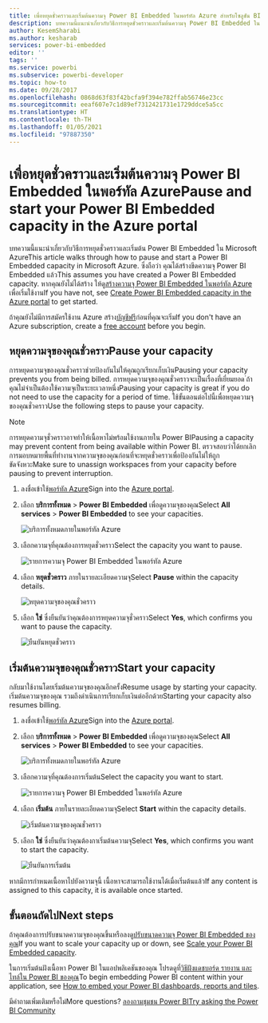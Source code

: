 ```yaml
---
title: เพื่อหยุดชั่วคราวและเริ่มต้นความจุ Power BI Embedded ในพอร์ทัล Azure สำหรับโซลูชัน BI แบบฝังตัวของการวิเคราะห์แบบฝังของ Power BI ของคุณ
description: บทความนี้แนะนำเกี่ยวกับวิธีการหยุดชั่วคราวและเริ่มต้นความจุ Power BI Embedded ใน Microsoft Azure เมื่อใช้งานโซลูชัน BI แบบฝังตัวของการวิเคราะห์แบบฝังของ Power BI
author: KesemSharabi
ms.author: kesharab
services: power-bi-embedded
editor: ''
tags: ''
ms.service: powerbi
ms.subservice: powerbi-developer
ms.topic: how-to
ms.date: 09/28/2017
ms.openlocfilehash: 0868d63f83f42bcfa9f394e782ffab56746e23cc
ms.sourcegitcommit: eeaf607e7c1d89ef7312421731e1729ddce5a5cc
ms.translationtype: HT
ms.contentlocale: th-TH
ms.lasthandoff: 01/05/2021
ms.locfileid: "97887350"
---
```

# <a name="pause-and-start-your-power-bi-embedded-capacity-in-the-azure-portal"></a><span data-ttu-id="ec2a4-103">เพื่อหยุดชั่วคราวและเริ่มต้นความจุ Power BI Embedded ในพอร์ทัล Azure</span><span class="sxs-lookup"><span data-stu-id="ec2a4-103">Pause and start your Power BI Embedded capacity in the Azure portal</span></span>

<span data-ttu-id="ec2a4-104">บทความนี้แนะนำเกี่ยวกับวิธีการหยุดชั่วคราวและเริ่มต้น Power BI Embedded ใน Microsoft Azure</span><span class="sxs-lookup"><span data-stu-id="ec2a4-104">This article walks through how to pause and start a Power BI Embedded capacity in Microsoft Azure.</span></span> <span data-ttu-id="ec2a4-105">ซึ่งถือว่า คุณได้สร้างขีดความจุ Power BI Embedded แล้ว</span><span class="sxs-lookup"><span data-stu-id="ec2a4-105">This assumes you have created a Power BI Embedded capacity.</span></span> <span data-ttu-id="ec2a4-106">หากคุณยังไม่ได้สร้าง ให้ดู[สร้างความจุ Power BI Embedded ในพอร์ทัล Azure](azure-pbie-create-capacity.md) เพื่อเริ่มใช้งาน</span><span class="sxs-lookup"><span data-stu-id="ec2a4-106">If you have not, see [Create Power BI Embedded capacity in the Azure portal](azure-pbie-create-capacity.md) to get started.</span></span>

<span data-ttu-id="ec2a4-107">ถ้าคุณยังไม่มีการสมัครใช้งาน Azure สร้าง[บัญชีฟรี](https://azure.microsoft.com/free/)ก่อนที่คุณจะเริ่ม</span><span class="sxs-lookup"><span data-stu-id="ec2a4-107">If you don't have an Azure subscription, create a [free account](https://azure.microsoft.com/free/) before you begin.</span></span>

## <a name="pause-your-capacity"></a><span data-ttu-id="ec2a4-108">หยุดความจุของคุณชั่วคราว</span><span class="sxs-lookup"><span data-stu-id="ec2a4-108">Pause your capacity</span></span>

<span data-ttu-id="ec2a4-109">การหยุดความจุของคุณชั่วคราวช่วยป้องกันไม่ให้คุณถูกเรียกเก็บเงิน</span><span class="sxs-lookup"><span data-stu-id="ec2a4-109">Pausing your capacity prevents you from being billed.</span></span> <span data-ttu-id="ec2a4-110">การหยุดความจุของคุณชั่วคราวจะเป็นเรื่องที่เยี่ยมยอด ่ถ้าคุณไม่จำเป็นต้องใช้ความจุเป็นระยะเวลาหนึ่ง</span><span class="sxs-lookup"><span data-stu-id="ec2a4-110">Pausing your capacity is great if you do not need to use the capacity for a period of time.</span></span> <span data-ttu-id="ec2a4-111">ใช้ขั้นตอนต่อไปนี้เพื่อหยุดความจุของคุณชั่วคราว</span><span class="sxs-lookup"><span data-stu-id="ec2a4-111">Use the following steps to pause your capacity.</span></span>

> [!NOTE]
> <span data-ttu-id="ec2a4-112">การหยุดความจุชั่วคราวอาจทำให้เนื้อหาไม่พร้อมใช้งานภายใน Power BI</span><span class="sxs-lookup"><span data-stu-id="ec2a4-112">Pausing a capacity may prevent content from being available within Power BI.</span></span> <span data-ttu-id="ec2a4-113">ตรวจสอบว่าได้ยกเลิกการมอบหมายพื้นที่ทำงานจากความจุของคุณก่อนที่จะหยุดชั่วคราวเพื่อป้องกันไม่ให้ถูกขัดจังหวะ</span><span class="sxs-lookup"><span data-stu-id="ec2a4-113">Make sure to unassign workspaces from your capacity before pausing to prevent interruption.</span></span>

1. <span data-ttu-id="ec2a4-114">ลงชื่อเข้าใช้[พอร์ทัล Azure](https://portal.azure.com/)</span><span class="sxs-lookup"><span data-stu-id="ec2a4-114">Sign into the [Azure portal](https://portal.azure.com/).</span></span>

2. <span data-ttu-id="ec2a4-115">เลือก **บริการทั้งหมด** > **Power BI Embedded** เพื่อดูความจุของคุณ</span><span class="sxs-lookup"><span data-stu-id="ec2a4-115">Select **All services** > **Power BI Embedded** to see your capacities.</span></span>

    ![บริการทั้งหมดภายในพอร์ทัล Azure](media/azure-pbie-pause-start/azure-portal-more-services.png)

3. <span data-ttu-id="ec2a4-117">เลือกความจุที่คุณต้องการหยุดชั่วคราว</span><span class="sxs-lookup"><span data-stu-id="ec2a4-117">Select the capacity you want to pause.</span></span>

    ![รายการความจุ Power BI Embedded ในพอร์ทัล Azure](media/azure-pbie-pause-start/azure-portal-capacity-list.png)

4. <span data-ttu-id="ec2a4-119">เลือก **หยุดชั่วคราว** ภายในรายละเอียดความจุ</span><span class="sxs-lookup"><span data-stu-id="ec2a4-119">Select **Pause** within the capacity details.</span></span>

    ![หยุดความจุของคุณชั่วคราว](media/azure-pbie-pause-start/azure-portal-pause-capacity.png)

5. <span data-ttu-id="ec2a4-121">เลือก **ใช่** ซึ่งยืนยันว่าคุณต้องการหยุดความจุชั่วคราว</span><span class="sxs-lookup"><span data-stu-id="ec2a4-121">Select **Yes**, which confirms you want to pause the capacity.</span></span>

    ![ยืนยันหยุดชั่วคราว](media/azure-pbie-pause-start/azure-portal-confirm-pause.png)

## <a name="start-your-capacity"></a><span data-ttu-id="ec2a4-123">เริ่มต้นความจุของคุณชั่วคราว</span><span class="sxs-lookup"><span data-stu-id="ec2a4-123">Start your capacity</span></span>

<span data-ttu-id="ec2a4-124">กลับมาใช้งานโดยเริ่มต้นความจุของคุณอีกครั้ง</span><span class="sxs-lookup"><span data-stu-id="ec2a4-124">Resume usage by starting your capacity.</span></span> <span data-ttu-id="ec2a4-125">เริ่มต้นความจุของคุณ รวมถึงดำเนินการเรียกเก็บเงินต่ออีกด้วย</span><span class="sxs-lookup"><span data-stu-id="ec2a4-125">Starting your capacity also resumes billing.</span></span>

1. <span data-ttu-id="ec2a4-126">ลงชื่อเข้าใช้[พอร์ทัล Azure](https://portal.azure.com/)</span><span class="sxs-lookup"><span data-stu-id="ec2a4-126">Sign into the [Azure portal](https://portal.azure.com/).</span></span>

2. <span data-ttu-id="ec2a4-127">เลือก **บริการทั้งหมด** > **Power BI Embedded** เพื่อดูความจุของคุณ</span><span class="sxs-lookup"><span data-stu-id="ec2a4-127">Select **All services** > **Power BI Embedded** to see your capacities.</span></span>

    ![บริการทั้งหมดภายในพอร์ทัล Azure](media/azure-pbie-pause-start/azure-portal-more-services.png)

3. <span data-ttu-id="ec2a4-129">เลือกความจุที่คุณต้องการเริ่มต้น</span><span class="sxs-lookup"><span data-stu-id="ec2a4-129">Select the capacity you want to start.</span></span>

    ![รายการความจุ Power BI Embedded ในพอร์ทัล Azure](media/azure-pbie-pause-start/azure-portal-capacity-list.png)

4. <span data-ttu-id="ec2a4-131">เลือก **เริ่มต้น** ภายในรายละเอียดความจุ</span><span class="sxs-lookup"><span data-stu-id="ec2a4-131">Select **Start** within the capacity details.</span></span>

    ![เริ่มต้นความจุของคุณชั่วคราว](media/azure-pbie-pause-start/azure-portal-start-capacity.png)

5. <span data-ttu-id="ec2a4-133">เลือก **ใช่** ซึ่งยืนยันว่าคุณต้องกาเริ่มต้นความจุ</span><span class="sxs-lookup"><span data-stu-id="ec2a4-133">Select **Yes**, which confirms you want to start the capacity.</span></span>

    ![ยืนยันการเริ่มต้น](media/azure-pbie-pause-start/azure-portal-confirm-start.png)

<span data-ttu-id="ec2a4-135">หากมีการกำหนดเนื้อหาไปยังความจุนี้ เนื้อหาจะสามารถใช้งานได้เมื่อเริ่มต้นแล้ว</span><span class="sxs-lookup"><span data-stu-id="ec2a4-135">If any content is assigned to this capacity, it is available once started.</span></span>

## <a name="next-steps"></a><span data-ttu-id="ec2a4-136">ขั้นตอนถัดไป</span><span class="sxs-lookup"><span data-stu-id="ec2a4-136">Next steps</span></span>

<span data-ttu-id="ec2a4-137">ถ้าคุณต้องการปรับขนาดความจุของคุณขึ้นหรือลงดู[ปรับขนาดความจุ Power BI Embedded ของคุณ](azure-pbie-scale-capacity.md)</span><span class="sxs-lookup"><span data-stu-id="ec2a4-137">If you want to scale your capacity up or down, see [Scale your Power BI Embedded capacity](azure-pbie-scale-capacity.md).</span></span>

<span data-ttu-id="ec2a4-138">ในการเริ่มต้นฝังเนื้อหา Power BI ในแอปพลิเคชันของคุณ โปรดดูที่[วิธีฝังแดชบอร์ด รายงาน และไทล์ใน Power BI ของคุณ](https://powerbi.microsoft.com/documentation/powerbi-developer-embedding-content/)</span><span class="sxs-lookup"><span data-stu-id="ec2a4-138">To begin embedding Power BI content within your application, see [How to embed your Power BI dashboards, reports and tiles](https://powerbi.microsoft.com/documentation/powerbi-developer-embedding-content/).</span></span>

<span data-ttu-id="ec2a4-139">มีคำถามเพิ่มเติมหรือไม่</span><span class="sxs-lookup"><span data-stu-id="ec2a4-139">More questions?</span></span> [<span data-ttu-id="ec2a4-140">ลองถามชุมชน Power BI</span><span class="sxs-lookup"><span data-stu-id="ec2a4-140">Try asking the Power BI Community</span></span>](https://community.powerbi.com/)